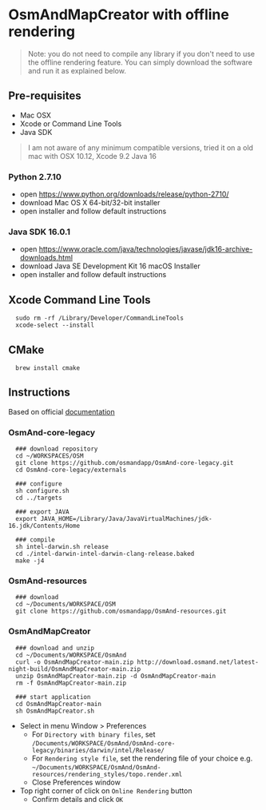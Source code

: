 # OsmAndMapCreator with offline rendering

> Note: you do not need to compile any library if you don't need to use the offline rendering feature. You can simply download the software and run it as explained below.

## Pre-requisites

- Mac OSX
- Xcode or Command Line Tools
- Java SDK

> I am not aware of any minimum compatible versions, tried it on a old mac with OSX 10.12, Xcode 9.2 Java 16

### Python 2.7.10

- open https://www.python.org/downloads/release/python-2710/
- download Mac OS X 64-bit/32-bit installer
- open installer and follow default instructions

### Java SDK 16.0.1

- open https://www.oracle.com/java/technologies/javase/jdk16-archive-downloads.html
- download Java SE Development Kit 16 macOS Installer
- open installer and follow default instructions

## Xcode Command Line Tools

      sudo rm -rf /Library/Developer/CommandLineTools
      xcode-select --install

## CMake

      brew install cmake

## Instructions

Based on official [documentation](https://docs.osmand.net/en/main@latest/development/build-osmand/how-to-compile-mapcreator-and-tools#compile-native-rendering-library-for-osmandmapcreator)


### OsmAnd-core-legacy

      ### download repository
      cd ~/WORKSPACES/OSM
      git clone https://github.com/osmandapp/OsmAnd-core-legacy.git
      cd OsmAnd-core-legacy/externals

      ### configure
      sh configure.sh
      cd ../targets

      ### export JAVA
      export JAVA_HOME=/Library/Java/JavaVirtualMachines/jdk-16.jdk/Contents/Home

      ### compile
      sh intel-darwin.sh release
      cd ./intel-darwin-intel-darwin-clang-release.baked
      make -j4

### OsmAnd-resources
      
      ### download
      cd ~/Documents/WORKSPACE/OSM
      git clone https://github.com/osmandapp/OsmAnd-resources.git

### OsmAndMapCreator
    
      ### download and unzip
      cd ~/Documents/WORKSPACE/OsmAnd
      curl -o OsmAndMapCreator-main.zip http://download.osmand.net/latest-night-build/OsmAndMapCreator-main.zip
      unzip OsmAndMapCreator-main.zip -d OsmAndMapCreator-main
      rm -f OsmAndMapCreator-main.zip

      ### start application
      cd OsmAndMapCreator-main
      sh OsmAndMapCreator.sh

- Select in menu Window > Preferences
  - For `Directory with binary files`, set `/Documents/WORKSPACE/OsmAnd/OsmAnd-core-legacy/binaries/darwin/intel/Release/`
  - For `Rendering style file`, set the rendering file of your choice e.g. `~/Documents/WORKSPACE/OsmAnd/OsmAnd-resources/rendering_styles/topo.render.xml`
  - Close Preferences window 
- Top right corner of click on `Online Rendering` button
  - Confirm details and click `OK`